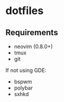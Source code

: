 # dotfiles

## Requirements
- neovim (0.8.0+)
- tmux
- git

If not using GDE:
- bspwm
- polybar
- sxhkd
